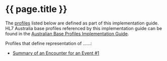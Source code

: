 # {{ page.title }}

The [profiles](http://hl7.org/fhir/STU3/profiling.html) listed below are defined as part of this implementation guide.
HL7 Australia base profiles referenced by this implementation guide can be found in the [Australian Base Profiles Implementation Guide](http://www.hl7.org.au/fhir/base2018Sep/).

Profiles that define representation of ......:
* [Summary of an Encounter for an Event #1](StructureDefinition-encounter-es-1.html)
